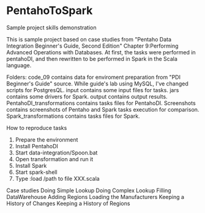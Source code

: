 # PentahoToSpark
Sample project skills demonstration

This is sample project based on case studies from "Pentaho Data Integration Beginner's Guide, Second Edition" Chapter 9:Performing Advanced Operations with Databases.
At first, the tasks were performed in pentahoDI, and then rewritten to be performed in Spark in the Scala language.

Folders:
code_09 contains data for enviroment preparation from "PDI Beginner's Guide" source. While guide's lab using MySQL, I've changed scripts for PostgresQL.
input contains some input files for tasks.
jars contains some drivers for Spark.
output contains output results.
PentahoDI_transformations contains tasks files for PentahoDI.
Screenshots contains screenshots of Pentaho and Spark tasks execution for comparison.
Spark_transformations contains tasks files for Spark.

How to reproduce tasks
1. Prepare the environment
2. Install PentahoDI
3. Start data-integration/Spoon.bat
4. Open transformation and run it
5. Install Spark
6. Start spark-shell
7. Type :load /path to file XXX.scala

Case studies
Doing Simple Lookup
Doing Complex Lookup
Filling DataWarehouse
Adding Regions
Loading the Manufacturers
Keeping a History of Changes
Keeping a History of Regions

